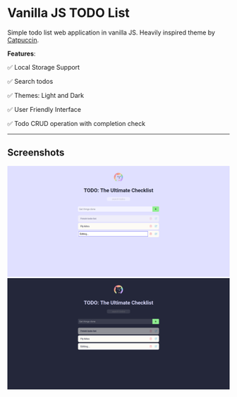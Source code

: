 # Vanilla JS TODO List
Simple todo list web application in vanilla JS. Heavily inspired theme by [Catpuccin](https://github.com/catppuccin/catppuccin).

**Features**:

 ✅ Local Storage Support

 ✅ Search todos

 ✅ Themes: Light and Dark

 ✅ User Friendly Interface

 ✅ Todo CRUD operation with completion check

 ---
 ## Screenshots

![SS1](https://raw.githubusercontent.com/SarjyantShrestha/todo-JS/refs/heads/main/asset/ss/light.png)
![SS2](https://raw.githubusercontent.com/SarjyantShrestha/todo-JS/refs/heads/main/asset/ss/dark.png)
